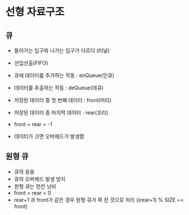 # 선형 자료구조



## 큐 

- 들어가는 입구와 나가는 입구가 다르다 (터널)

- 선입선출(FIFO)

- 큐에 데이터를 추가하는 작동 : enQueue(인큐)

- 데이터를 추출하는 작동 : deQueue(데큐)

- 저장된 데이터 중 첫 번째 데이터 : front(머리)

- 저장된 데이터 중 마지막 데이터 : rear(꼬리)

- front = rear = -1

- 데이터가 크면 오버헤드가 발생함

  

## 원형 큐 

- 큐의 응용
- 큐의 오버헤드 발생 방지
- 원형 큐는 한칸 낭비
- front = rear = 0
- rear+1 과  front가 같은 경우 원형 큐가 꽉 찬 것으로 처리 ((rear+1) % SIZE == front)

